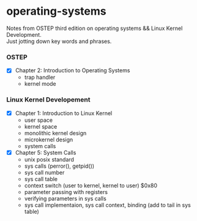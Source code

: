 # operating-systems
Notes from OSTEP third edition on operating systems && Linux Kernel Development. </br>
Just jotting down key words and phrases. 


### OSTEP
- [x] Chapter 2: Introduction to Operating Systems 
   * trap handler
   * kernel mode
    

### Linux Kernel Developement 
- [x] Chapter 1: Introduction to Linux Kernel 
   * user space 
   * kernel space
   * monolithic kernel design
   * microkernel design 
   * system calls
- [x] Chapter 5: System Calls 
   * unix posix standard
   * sys calls (perror(),  getpid())
   * sys call number 
   * sys call table 
   * context switch (user to kernel, kernel to user) $0x80 
   * parameter passing with registers
   * verifying parameters in sys calls 
   * sys call implementaion, sys call context, binding (add to tail in sys table)
